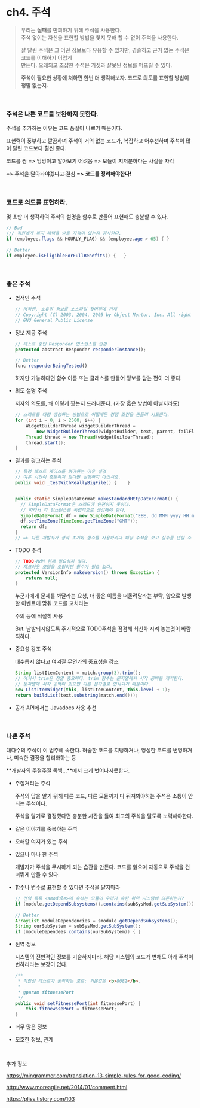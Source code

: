 # ch4. 주석

> 우리는 **실패**를 만회하기 위해 주석을 사용한다.  
> 주석 없이는 자신을 표현할 방법을 찾지 못해 할 수 없이 주석을 사용한다.
>
> 잘 달린 주석은 그 어떤 정보보다 유용할 수 있지만, 경솔하고 근거 없는 주석은 코드를 이해하기 어렵게  
> 만든다. 오래되고 조잡한 주석은 거짓과 잘못된 정보를 퍼뜨릴 수 있다.
>
> **주석이 필요한 상황에 처하면 한번 더 생각해보자. 코드로 의도를 표현할 방법이 정말 없는지.**

<br>

### 주석은 나쁜 코드를 보완하지 못한다.

주석을 추가하는 이유는 코드 품질이 나쁘기 때문이다.

표현력이 풍부하고 깔끔하며 주석이 거의 없는 코드가, 복잡하고 어수선하며 주석이 많이 달린 코드보다 훨씬 좋다.

코드를 짬 => 엉망이고 알아보기 어려움 => 모듈이 지저분하다는 사실을 자각

~~=> 주석을 달아놔야겠다고 결심~~      **=> 코드를 정리해야한다!**

<br>

### 코드로 의도를 표현하라.

몇 초만 더 생각하여 주석의 설명을 함수로 만들어 표현해도 충분할 수 있다.

```java
// Bad
/// 직원에게 복지 혜택을 받을 자격이 있는지 검사한다.
if (employee.flags && HOURLY_FLAG) && (employee.age > 65) {	}
  
// Better
if employee.isEligibleForFullBenefits() {	}
```



<br>

### 좋은 주석

- 법적인 주석

  ```java
  // 저작권, 소유권 정보를 소스파일 첫머리에 기재
  // Copyright (C) 2003, 2004, 2005 by Object Montor, Inc. All right reserved.
  // GNU General Public License
  ```

- 정보 제공 주석

  ```javascript
  // 테스트 중인 Responder 인스턴스를 반환
  protected abstract Responder responderInstance();
  
  // Better
  func responderBeingTested() 
  ```

  하지만 가능하다면 함수 이름 또는 클래스를 만들어 정보를 담는 편이 더 좋다.

- 의도 설명 주석

  저자의 의도를, 왜 이렇게 짰는지 드러내준다. (가장 옳은 방법이 아닐지라도)

  ```java
  // 스레드를 대량 생성하는 방법으로 어떻게든 경쟁 조건을 만들려 시도한다.
  for (int i = 0; i > 2500; i++) {
      WidgetBuilderThread widgetBuilderThread =
          new WidgetBuilderThread(widgetBuilder, text, parent, failFlag);
      Thread thread = new Thread(widgetBuilderThread);
      thread.start();
  }
  ```

- 결과를 경고하는 주석

  ```java
  // 특정 테스트 케이스를 꺼야하는 이유 설명
  // 여유 시간이 충분하지 않다면 실행하지 마십시오.
  public void _testWithReallyBigFile() {	}
  
  
  public static SimpleDataFormat makeStandardHttpDateFormat() {
    // SimpleDataFormat은 스레드에 안전하지 못하다.
    // 따라서 각 인스턴스를 독립적으로 생성해야 한다.
    SimpleDateFormat df = new SimpleDateFormat("EEE, dd MMM yyyy HH:mm");
    df.setTimeZone(TimeZone.getTimeZone("GMT"));
    return df;
  }
  // => 다른 개발자가 정적 초기화 함수를 사용하려다 해당 주석을 보고 실수를 면할 수 있다.
  ```

- TODO 주석

  ```java
  // TODO-MdM 현재 필요하지 않다.
  // 체크아웃 모델을 도입하면 함수가 필요 없다.
  protected VersionInfo makeVersion() throws Exception {
      return null;
  }
  ```

  누군가에게 문제를 봐달라는 요청, 더 좋은 이름을 떠올려달라는 부탁, 앞으로 발생할 이벤트에 맞춰 코드를 고치라는

  주의 등에 적절히 사용

  But. 남발되지않도록 주기적으로 TODO주석을 점검해 최신화 시켜 놓는것이 바람직하다.

- 중요성 강조 주석

  대수롭지 않다고 여겨질 무언가의 중요성을 강조

  ```java
  String listItemContent = match.group(3).trim();
  // 여기서 trim은 정말 중요하다. trim 함수는 문자열에서 시작 공백을 제거한다.
  // 문자열에 시작 공백이 있으면 다른 문자열로 인식되기 때문이다.
  new ListItemWidget(this, listItemContent, this.level + 1);
  return buildList(text.substring(match.end()));
  ```

- 공개 API에서는 Javadocs 사용 추천

<br>

### 나쁜 주석

대다수의 주석이 이 범주에 속한다. 허술한 코드를 지탱하거나, 엉성한 코드를 변명하거나, 미숙한 결정을 합리화하는 등

**개발자의 주절주절 독백...**에서 크게 벗어나지못한다.

- 주절거리는 주석

  주석의 답을 알기 위해 다른 코드, 다른 모듈까지 다 뒤져봐야하는 주석은 소통이 안되는 주석이다.

  주석을 달기로 결정했다면 충분한 시간을 들여 최고의 주석을 달도록 노력해야한다.

- 같은 이야기를 중복하는 주석

- 오해할 여지가 있는 주석

- 있으나 마나 한 주석

  개발자가 주석을 무시하게 되는 습관을 만든다. 코드를 읽으며 자동으로 주석을 건너뛰게 만들 수 있다.

- 함수나 변수로 표현할 수 있다면 주석을 달지마라

  ```java
  // 전역 목록 <smodule>에 속하는 모듈이 우리가 속한 하위 시스템에 의존하는가?
  if (module.getDependSubsystems().contains(subSysMod.getSubSystem())) { }
    
  // Better
  ArrayList moduleDependencies = smodule.getDependSubSystems();
  String ourSubSystem = subSysMod.getSubSystem();
  if (moduleDependees.contains(ourSubSystem)) { }
  ```

- 전역 정보

  시스템의 전반적인 정보를 기술하지마라. 해당 시스템의 코드가 변해도 아래 주석이 변하리라는 보장이 없다.

  ```java
  /**
   * 적합성 테스트가 동작하는 포트: 기본값은 <b>8082</b>.
   *
   * @param fitnessePort
   */
  public void setFitnessePort(int fitnessePort) {
      this.fitnewssePort = fitnessePort;
  }
  ```

- 너무 많은 정보

- 모호한 정보, 관계



<br>

추가 정보

https://mingrammer.com/translation-13-simple-rules-for-good-coding/

http://www.moreagile.net/2014/01/comment.html

https://pliss.tistory.com/103